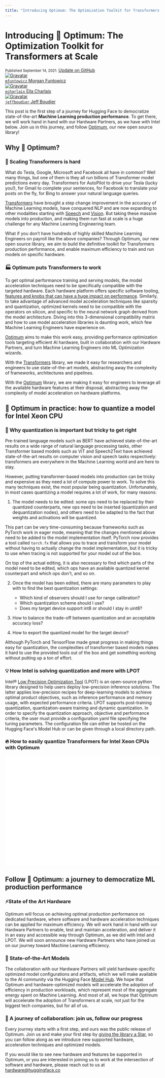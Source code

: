 ```yaml
---
title: "Introducing Optimum: The Optimization Toolkit for Transformers at Scale"
---
```



# Introducing 🤗 Optimum: The Optimization Toolkit for Transformers at Scale

<div class="blog-metadata">
    <small>Published September 14, 2021.</small>
    <a target="_blank" class="btn no-underline text-sm mb-5 font-sans" href="https://github.com/huggingface/blog/blob/master/hardware-partners-program.md">
        Update on GitHub
    </a>
</div>

<div class="author-card">
    <a href="/mfuntowicz">
        <img class="avatar avatar-user" src="https://aeiljuispo.cloudimg.io/v7/https://s3.amazonaws.com/moonup/production/uploads/1583858935715-5e67c47c100906368940747e.jpeg?w=200&h=200&f=face" title="Gravatar">
        <div class="bfc">
            <code>mfuntowicz</code>
            <span class="fullname">Morgan Funtowicz</span>
        </div>
    </a>
    <a href="/echarlaix">
        <img class="avatar avatar-user" src="https://aeiljuispo.cloudimg.io/v7/https://s3.amazonaws.com/moonup/production/uploads/1615915889033-6050eb5aeb94f56898c08e57.jpeg?w=200&h=200&f=face" title="Gravatar">
        <div class="bfc">
            <code>echarlaix</code>
            <span class="fullname">Ella Charlaix</span>
        </div>
    </a>
    <a href="/jeffboudier">
        <img class="avatar avatar-user" src="https://aeiljuispo.cloudimg.io/v7/https://s3.amazonaws.com/moonup/production/uploads/1605114051380-noauth.jpeg?w=200&h=200&f=face" title="Gravatar">
        <div class="bfc">
            <code>jeffboudier</code>
            <span class="fullname">Jeff Boudier</span>
        </div>
    </a>
</div>

This post is the first step of a journey for Hugging Face to democratize 
state-of-the-art **Machine Learning production performance**. 
To get there, we will work hand in hand with our 
Hardware Partners, as we have with Intel below.
Join us in this journey, and follow [Optimum](https://github.com/huggingface/optimum), our new open source library!


## Why 🤗 Optimum?
### 🤯 Scaling Transformers is hard

What do Tesla, Google, Microsoft and Facebook all have in common? 
Well many things, but one of them is they all run billions of Transformer model predictions
every day. Transformers for AutoPilot to drive your Tesla (lucky you!), 
for Gmail to complete your sentences, 
for Facebook to translate your posts on the fly, 
for Bing to answer your natural language queries.

[Transformers](https://github.com/huggingface/transformers) have brought a step change improvement 
in the accuracy of Machine Learning models, have conquered NLP and are now expanding 
to other modalities starting with [Speech](https://huggingface.co/models?pipeline_tag=automatic-speech-recognition&sort=downloads)
and [Vision](https://huggingface.co/models?pipeline_tag=image-classification&sort=downloads). 
But taking these massive models into production, and making them run fast at scale is a huge challenge 
for any Machine Learning Engineering team.

What if you don’t have hundreds of highly skilled Machine Learning Engineers on payroll like the above companies?
Through Optimum, our new open source library, we aim to build the definitive toolkit for Transformers production performance, 
and enable maximum efficiency to train and run models on specific hardware.

### 🏭 Optimum puts Transformers to work

To get optimal performance training and serving models, the model acceleration techniques need to be specifically compatible with the targeted hardware.
Each hardware platform offers specific software tooling, 
[features and knobs that can have a huge impact on performance](https://huggingface.co/blog/bert-cpu-scaling-part-1). 
Similarly, to take advantage of advanced model acceleration techniques like sparsity and quantization, optimized kernels need to be compatible with the operators on silicon,
and specific to the neural network graph derived from the model architecture. 
Diving into this 3-dimensional compatibility matrix and how to use model acceleration libraries is daunting work, 
which few Machine Learning Engineers have experience on.

[Optimum](https://github.com/huggingface/optimum) aims to make this work easy, providing performance optimization tools targeting efficient AI hardware, 
built in collaboration with our Hardware Partners, and turn Machine Learning Engineers into ML Optimization wizards.

With the [Transformers](https://github.com/huggingface/transformers) library, we made it easy for researchers and engineers to use state-of-the-art models, 
abstracting away the complexity of frameworks, architectures and pipelines.

With the [Optimum](https://github.com/huggingface/optimum) library, we are making it easy for engineers to leverage all the available hardware features at their disposal, 
abstracting away the complexity of model acceleration on hardware platforms.

## 🤗 Optimum in practice: how to quantize a model for Intel Xeon CPU
### 🤔 Why quantization is important but tricky to get right

Pre-trained language models such as BERT have achieved state-of-the-art results on a wide range of natural language processing tasks, 
other Transformer based models such as ViT and Speech2Text have achieved state-of-the-art results on computer vision and speech tasks respectively:
transformers are everywhere in the Machine Learning world and are here to stay.

However, putting transformer-based models into production can be tricky and expensive as they need a lot of compute power to work. 
To solve this many techniques exist, the most popular being quantization. 
Unfortunately, in most cases quantizing a model requires a lot of work, for many reasons:

1. The model needs to be edited: some ops need to be replaced by their quantized counterparts, new ops need to be inserted (quantization and dequantization nodes), 
and others need to be adapted to the fact that weights and activations will be quantized.

This part can be very time-consuming because frameworks such as PyTorch work in eager mode, meaning that the changes mentioned above need to be added to the model implementation itself.
PyTorch now provides a tool called `torch.fx` that allows you to trace and transform your model without having to actually change the model implementation, but it is tricky to use when tracing is not supported for your model out of the box.

On top of the actual editing, it is also necessary to find which parts of the model need to be edited, 
which ops have an available quantized kernel counterpart and which ops don't, and so on.

2. Once the model has been edited, there are many parameters to play with to find the best quantization settings:
   - Which kind of observers should I use for range calibration?
   - Which quantization scheme should I use?
   - Does my target device support int8 or should I stay in uint8?

3. How to balance the trade-off between quantization and an acceptable accuracy loss?
4. How to export the quantized model for the target device?

Although PyTorch and TensorFlow made great progress in making things easy for quantization, 
the complexities of transformer based models makes it hard to use the provided tools out of the box and get something working without putting up a ton of effort.

### 💡 How Intel is solving quantization and more with LPOT

Intel® [Low Precision Optimization Tool](https://github.com/intel/lpot) (LPOT) is an open-source python library designed to help users deploy low-precision inference solutions. 
The latter applies low-precision recipes for deep-learning models to achieve optimal product objectives, 
such as inference performance and memory usage, with expected performance criteria. 
LPOT supports post-training quantization, quantization-aware training and dynamic quantization.
In order to specify the quantization approach, objective and performance criteria, the user must provide a configuration yaml file specifying the tuning parameters. 
The configuration file can either be hosted on the Hugging Face's Model Hub or can be given through a local directory path.

### 🔥 How to easily quantize Transformers for Intel Xeon CPUs with Optimum

![Automatic quantization code snippet](assets/25_hardware_partners_program/carbon_quantize_managed.svg)

## Follow 🤗 Optimum: a journey to democratize ML production performance
### ⚡️State of the Art Hardware
Optimum will focus on achieving optimal production performance on dedicated hardware, where software and hardware acceleration techniques can be applied for maximum efficiency. 
We will work hand in hand with our Hardware Partners to enable, test and maintain acceleration, and deliver it in an easy and accessible way through Optimum, as we did with Intel and LPOT. 
We will soon announce new Hardware Partners who have joined us on our journey toward Machine Learning efficiency.

### 🔮 State-of-the-Art Models

The collaboration with our Hardware Partners will yield hardware-specific optimized model configurations and artifacts, 
which we will make available to the AI community via the Hugging Face [Model Hub](https://huggingface.co/models).
We hope that Optimum and hardware-optimized models will accelerate the adoption of efficiency in production workloads, 
which represent most of the aggregate energy spent on Machine Learning. 
And most of all, we hope that Optimum will accelerate the adoption of Transformers at scale, not just for the biggest tech companies, but for all of us.

### 🌟 A journey of collaboration: join us, follow our progress

Every journey starts with a first step, and ours was the public release of Optimum. 
Join us and make your first step by [giving the library a Star](https://github.com/huggingface/optimum),
so you can follow along as we introduce new supported hardware, acceleration techniques and optimized models.

If you would like to see new hardware and features be supported in Optimum, 
or you are interested in joining us to work at the intersection of software and hardware, please reach out to us at hardware@huggingface.co

